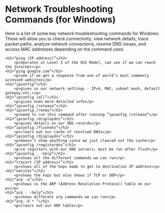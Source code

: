 <h1>Network Troubleshooting Commands (for Windows)</h1>
Here is a list of some key network troubleshooting commands for Windows. These will allow you to check connectivity, view network details, trace packet paths, analyze network connections, resolve DNS issues, and access MAC addresses depending on the command used.

	<h2>“ping (IP address)”</h2>
 		<p>Operates at Level 3 of the OSI Model, can see if we can reach the Internet</p>
	<h2>“ping google.com”</h2>
 		<p>see if we get a response from one of world’s most commonly accessed websites</p>
	<h2>“ipconfig”</h2>
 		<p>gives us our network settings - IPv4, MAC, subnet mask, default gateway,etc.</p>
	<h2>“ipconfig /all”</h2>
 		<p>gives even more detailed info</p>
	<h2>“ipconfig /release”</h2> 
	<h2>“ipconfig /renew”</h2>
 		<p>need to run this command after running “ipconfig /release”</p>
	<h2>“ipconfig /displaydns”</h2>
 		<p>gives details on our DNS records</p>
	<h2>“ipconfig /flushdns”</h2> 
 		<p>clears out our cache of resolved DNSs</p>
	<h2>“ipconfig /displaydns”</h2> 
 		<p>doesn’t show anything since we just cleared out the cache</p>
	<h2>“ipconfig /registerdns”</h2> 
 		<p>re registers with our DNS servers; must be run after flush</p>
	<h2>“ipconfig - -help”</h2> 
 		<p>shows all the different commands we can run</p>
	<h2>“tracert (IP address)”</h2> 
 		<p>shows all of the hops made to get to destination IP address</p>
	<h2>“netstat”</h2> 
 		<p>shows the hops but also shows if TCP or UDP</p>
	<h2>“arp -a”</h2> 
 		<p>shows us the ARP (Address Resolution Protocol) table on our pc</p>
	<h2>“arp - -help”</h2> 
 		<p>shows different arp commands we can run</p>
	<h2>“arp -d * “</h2> 
 		<p>clears out our ARP table</p>
